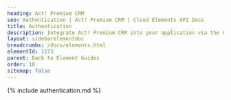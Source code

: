 ```yaml
---
heading: Act! Premium CRM
seo: Authentication | Act! Premium CRM | Cloud Elements API Docs
title: Authentication
description: Integrate Act! Premium CRM into your application via the Cloud Elements APIs.
layout: sidebarelementdoc
breadcrumbs: /docs/elements.html
elementId: 1173
parent: Back to Element Guides
order: 10
sitemap: false
---
```


{% include authentication.md %}
